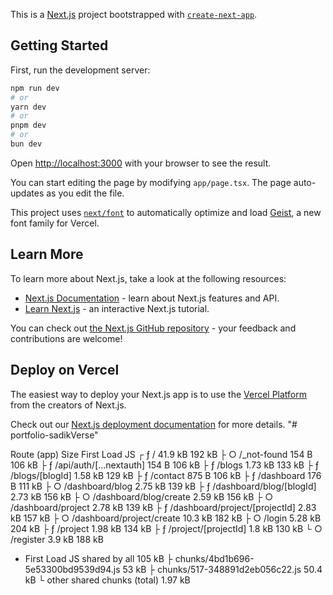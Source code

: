 This is a [Next.js](https://nextjs.org) project bootstrapped with [`create-next-app`](https://nextjs.org/docs/app/api-reference/cli/create-next-app).

## Getting Started

First, run the development server:

```bash
npm run dev
# or
yarn dev
# or
pnpm dev
# or
bun dev
```

Open [http://localhost:3000](http://localhost:3000) with your browser to see the result.

You can start editing the page by modifying `app/page.tsx`. The page auto-updates as you edit the file.

This project uses [`next/font`](https://nextjs.org/docs/app/building-your-application/optimizing/fonts) to automatically optimize and load [Geist](https://vercel.com/font), a new font family for Vercel.

## Learn More

To learn more about Next.js, take a look at the following resources:

- [Next.js Documentation](https://nextjs.org/docs) - learn about Next.js features and API.
- [Learn Next.js](https://nextjs.org/learn) - an interactive Next.js tutorial.

You can check out [the Next.js GitHub repository](https://github.com/vercel/next.js) - your feedback and contributions are welcome!

## Deploy on Vercel

The easiest way to deploy your Next.js app is to use the [Vercel Platform](https://vercel.com/new?utm_medium=default-template&filter=next.js&utm_source=create-next-app&utm_campaign=create-next-app-readme) from the creators of Next.js.

Check out our [Next.js deployment documentation](https://nextjs.org/docs/app/building-your-application/deploying) for more details.
"# portfolio-sadikVerse" 


Route (app)                              Size     First Load JS
┌ ƒ /                                    41.9 kB         192 kB
├ ○ /_not-found                          154 B           106 kB
├ ƒ /api/auth/[...nextauth]              154 B           106 kB
├ ƒ /blogs                               1.73 kB         133 kB
├ ƒ /blogs/[blogId]                      1.58 kB         129 kB
├ ƒ /contact                             875 B           106 kB
├ ƒ /dashboard                           176 B           111 kB
├ ○ /dashboard/blog                      2.75 kB         139 kB
├ ƒ /dashboard/blog/[blogId]             2.73 kB         156 kB
├ ○ /dashboard/blog/create               2.59 kB         156 kB
├ ○ /dashboard/project                   2.78 kB         139 kB
├ ƒ /dashboard/project/[projectId]       2.83 kB         157 kB
├ ○ /dashboard/project/create            10.3 kB         182 kB
├ ○ /login                               5.28 kB         204 kB
├ ƒ /project                             1.98 kB         134 kB
├ ƒ /project/[projectId]                 1.8 kB          130 kB
└ ○ /register                            3.9 kB          188 kB
+ First Load JS shared by all            105 kB
  ├ chunks/4bd1b696-5e53300bd9539d94.js  53 kB
  ├ chunks/517-348891d2eb056c22.js       50.4 kB
  └ other shared chunks (total)          1.97 kB

